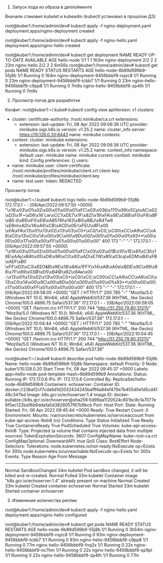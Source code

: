 1. Запуск пода из образа в деплойменте

Вначале становил kubelet и kubeadm (kubectl установил в прошлом ДЗ) 


root@kuber1:/home/admin/dev#  kubectl apply -f nginx-deployment.yaml
deployment.apps/nginx-deployment created

root@kuber1:/home/admin/dev# kubectl apply -f nginx-hello.yaml
deployment.apps/nginx-hello created

root@kuber1:/home/admin/dev# kubectl get deployment
NAME               READY   UP-TO-DATE   AVAILABLE   AGE
hello-node         1/1     1            1           163m
nginx-deployment   2/2     2            2           23m
nginx-hello        2/2     2            2           6m56s
root@kuber1:/home/admin/dev#  kubectl get pods
NAME                               READY   STATUS    RESTARTS   AGE
hello-node-6b89d599b9-55j8b        1/1     Running   0          164m
nginx-deployment-9456bbbf9-nqzc8   1/1     Running   0          23m
nginx-deployment-9456bbbf9-tcbb7   1/1     Running   0          23m
nginx-hello-9456bbbf9-c9pp8        1/1     Running   0          7m9s
nginx-hello-9456bbbf9-zp4th        1/1     Running   0          7m9s

2. Просмотр логов для разработки

Конфиг: 
root@kuber1:~/.kube# kubectl config view
apiVersion: v1
clusters:
- cluster:
    certificate-authority: /root/.minikube/ca.crt
    extensions:
    - extension:
        last-update: Fri, 08 Apr 2022 09:06:36 UTC
        provider: minikube.sigs.k8s.io
        version: v1.25.2
      name: cluster_info
    server: https://10.128.0.20:8443
  name: minikube
contexts:
- context:
    cluster: minikube
    extensions:
    - extension:
        last-update: Fri, 08 Apr 2022 09:06:36 UTC
        provider: minikube.sigs.k8s.io
        version: v1.25.2
      name: context_info
    namespace: default
    user: minikube
  name: minikube
current-context: minikube
kind: Config
preferences: {}
users:
- name: minikube
  user:
    client-certificate: /root/.minikube/profiles/minikube/client.crt
    client-key: /root/.minikube/profiles/minikube/client.key
- name: test
  user:
    token: REDACTED

Просмотр логов: 

root@kuber1:~/.kube# kubectl logs hello-node-6b89d599b9-55j8b
172.17.0.1 - - [08/Apr/2022:09:57:50 +0000] "\x16\x03\x01\x02\x00\x01\x00\x01\xFC\x03\x03b\x170\x99\x5Cp\xAC\x02\xD3\x1F~\xD6\x16`Lw\xCC1\xDE7\x1F\x82|\x19\xFA\x9E\xD88\xF0\xF6\xBF\xB5 d\xB5\xF0\xE8\xA8576l\x163\xB0\xBBJ\xB4Tw6 \xE8m\xAD\x1A\xA6\xCB\xACD\x0Er\xFEU\x8F\x00 \xFA\xFA\x13\x01\x13\x02\x13\x03\xC0+\xC0/\xC0,\xC00\xCC\xA9\xCC\xA8\xC0\x13\xC0\x14\x00\x9C\x00\x9D\x00/\x005\x01\x00\x01\x93**\x00\x00\x00\x17\x00\x00\xFF\x01\x00\x01\x00\x00" 400 173 "-" "-"
172.17.0.1 - - [08/Apr/2022:09:57:50 +0000] "\x16\x03\x01\x02\x00\x01\x00\x01\xFC\x03\x03\x01$\x10\x1E\x81\xC3I\x18E\xAAy\xB4t\x05\xD6\x96\xC0\x92\xAD\xE7W\xB5\x03cq\xEDM\xB4\xFB\xAEF\xB0 \xFF\xD3\xC3\xEEO&B\x9E\x18\x8A\x1FFY\x14\xA8\xA0e\xBDE\x9C\x99\x86\x7F\x89\x03@\xD5\xB4@\xB2\x9Aw\x00 ::\x13\x01\x13\x02\x13\x03\xC0+\xC0/\xC0,\xC00\xCC\xA9\xCC\xA8\xC0\x13\xC0\x14\x00\x9C\x00\x9D\x00/\x005\x01\x00\x01\x93**\x00\x00\x00\x17\x00\x00\xFF\x01\x00\x01\x00\x00" 400 173 "-" "-"
172.17.0.1 - - [08/Apr/2022:09:58:05 +0000] "GET / HTTP/1.1" 200 785 "-" "Mozilla/5.0 (Windows NT 10.0; Win64; x64) AppleWebKit/537.36 (KHTML, like Gecko) Chrome/100.0.4896.75 Safari/537.36"
172.17.0.1 - - [08/Apr/2022:09:58:05 +0000] "GET /favicon.ico HTTP/1.1" 200 744 "http://51.250.79.80:31211/" "Mozilla/5.0 (Windows NT 10.0; Win64; x64) AppleWebKit/537.36 (KHTML, like Gecko) Chrome/100.0.4896.75 Safari/537.36"
172.17.0.1 - - [08/Apr/2022:10:04:44 +0000] "GET / HTTP/1.1" 200 785 "-" "Mozilla/5.0 (Windows NT 10.0; Win64; x64) AppleWebKit/537.36 (KHTML, like Gecko) Chrome/100.0.4896.75 Safari/537.36"
172.17.0.1 - - [08/Apr/2022:10:04:45 +0000] "GET /favicon.ico HTTP/1.1" 200 744 "http://51.250.79.80:31211/" "Mozilla/5.0 (Windows NT 10.0; Win64; x64) AppleWebKit/537.36 (KHTML, like Gecko) Chrome/100.0.4896.75 Safari/537.36"


root@kuber1:~/.kube# kubectl describe pod hello-node-6b89d599b9-55j8b
Name:         hello-node-6b89d599b9-55j8b
Namespace:    default
Priority:     0
Node:         kuber1/10.128.0.20
Start Time:   Fri, 08 Apr 2022 09:45:37 +0000
Labels:       app=hello-node
              pod-template-hash=6b89d599b9
Annotations:  <none>
Status:       Running
IP:           172.17.0.6
IPs:
  IP:           172.17.0.6
Controlled By:  ReplicaSet/hello-node-6b89d599b9
Containers:
  echoserver:
    Container ID:   docker://23ba12cf7cda6d1d2032434245bafff4a84ef479e7b455d0e1d5cd4148c347bd
    Image:          k8s.gcr.io/echoserver:1.4
    Image ID:       docker-pullable://k8s.gcr.io/echoserver@sha256:5d99aa1120524c801bc8c1a7077e8f5ec122ba16b6dda1a5d3826057f67b9bcb
    Port:           <none>
    Host Port:      <none>
    State:          Running
      Started:      Fri, 08 Apr 2022 09:45:44 +0000
    Ready:          True
    Restart Count:  0
    Environment:    <none>
    Mounts:
      /var/run/secrets/kubernetes.io/serviceaccount from kube-api-access-9xln8 (ro)
Conditions:
  Type              Status
  Initialized       True
  Ready             True
  ContainersReady   True
  PodScheduled      True
Volumes:
  kube-api-access-9xln8:
    Type:                    Projected (a volume that contains injected data from multiple sources)
    TokenExpirationSeconds:  3607
    ConfigMapName:           kube-root-ca.crt
    ConfigMapOptional:       <nil>
    DownwardAPI:             true
QoS Class:                   BestEffort
Node-Selectors:              <none>
Tolerations:                 node.kubernetes.io/not-ready:NoExecute op=Exists for 300s
                             node.kubernetes.io/unreachable:NoExecute op=Exists for 300s                   
Events:
  Type    Reason          Age   From     Message
  ----    ------          ----  ----     -------
  Normal  SandboxChanged  34m   kubelet  Pod sandbox changed, it will be killed and re-created.
  Normal  Pulled          33m   kubelet  Container image "k8s.gcr.io/echoserver:1.4" already present on machine
  Normal  Created         33m   kubelet  Created container echoserver
  Normal  Started         33m   kubelet  Started container echoserver

3. Изменение количества реплик

root@kuber1:/home/admin/dev# kubectl apply -f nginx-hello.yaml
deployment.apps/nginx-hello configured

root@kuber1:/home/admin/dev# kubectl get pods
NAME                               READY   STATUS    RESTARTS   AGE
hello-node-6b89d599b9-55j8b        1/1     Running   0          3h54m
nginx-deployment-9456bbbf9-nqzc8   1/1     Running   0          93m
nginx-deployment-9456bbbf9-tcbb7   1/1     Running   0          93m
nginx-hello-9456bbbf9-c9pp8        1/1     Running   0          77m
nginx-hello-9456bbbf9-fnq2x        1/1     Running   0          22s
nginx-hello-9456bbbf9-nc7hm        1/1     Running   0          22s
nginx-hello-9456bbbf9-qz9pl        1/1     Running   0          22s
nginx-hello-9456bbbf9-zp4th        1/1     Running   0          77m
